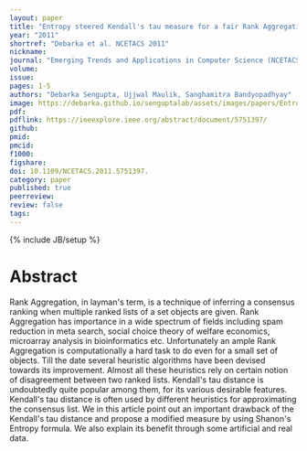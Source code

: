 ```yaml
---
layout: paper
title: "Entropy steered Kendall's tau measure for a fair Rank Aggregation"
year: "2011"
shortref: "Debarka et al. NCETACS 2011"
nickname:
journal: "Emerging Trends and Applications in Computer Science (NCETACS), 2011 2nd National Conference"
volume:
issue:
pages: 1-5
authors: "Debarka Sengupta, Ujjwal Maulik, Sanghamitra Bandyopadhyay"
image: https://debarka.github.io/senguptalab/assets/images/papers/Entropy.png
pdf:
pdflink: https://ieeexplore.ieee.org/abstract/document/5751397/
github:
pmid:
pmcid:
f1000:
figshare:
doi: 10.1109/NCETACS.2011.5751397.
category: paper
published: true
peerreview:
review: false
tags:
---
```

{% include JB/setup %}


# Abstract

Rank Aggregation, in layman's term, is a technique of inferring a consensus ranking when multiple ranked lists of a set objects are given. Rank Aggregation has importance in a wide spectrum of fields including spam reduction in meta search, social choice theory of welfare economics, microarray analysis in bioinformatics etc. Unfortunately an ample Rank Aggregation is computationally a hard task to do even for a small set of objects. Till the date several heuristic algorithms have been devised towards its improvement. Almost all these heuristics rely on certain notion of disagreement between two ranked lists. Kendall's tau distance is undoubtedly quite popular among them, for its various desirable features. Kendall's tau distance is often used by different heuristics for approximating the consensus list. We in this article point out an important drawback of the Kendall's tau distance and propose a modified measure by using Shanon's Entropy formula. We also explain its benefit through some artificial and real data.
